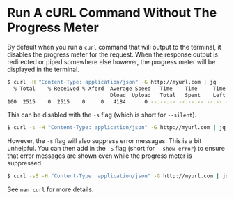 # Run A cURL Command Without The Progress Meter

By default when you run a `curl` command that will output to the terminal, it
disables the progress meter for the request. When the response output is
redirected or piped somewhere else however, the progress meter will be
displayed in the terminal.

```bash
$ curl -H "Content-Type: application/json" -G http://myurl.com | jq
  % Total    % Received % Xferd  Average Speed   Time    Time     Time  Current
                                 Dload  Upload   Total   Spent    Left  Speed
100  2515    0  2515    0     0   4184      0 --:--:-- --:--:-- --:--:--  4184
```

This can be disabled with the `-s` flag (which is short for `--silent`).

```bash
$ curl -s -H "Content-Type: application/json" -G http://myurl.com | jq
```

However, the `-s` flag will also suppress error messages. This is a bit
unhelpful. You can then add in the `-S` flag (short for `--show-error`) to
ensure that error messages are shown even while the progress meter is
suppressed.

```bash
$ curl -sS -H "Content-Type: application/json" -G http://myurl.com | jq
```

See `man curl` for more details.
